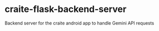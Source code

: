 # craite-flask-backend-server
Backend server for the craite android app to handle Gemini API requests
